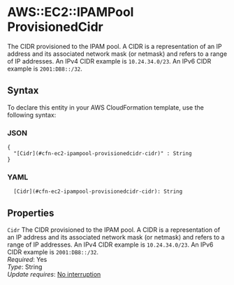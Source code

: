 # AWS::EC2::IPAMPool ProvisionedCidr<a name="aws-properties-ec2-ipampool-provisionedcidr"></a>

The CIDR provisioned to the IPAM pool\. A CIDR is a representation of an IP address and its associated network mask \(or netmask\) and refers to a range of IP addresses\. An IPv4 CIDR example is `10.24.34.0/23`\. An IPv6 CIDR example is `2001:DB8::/32`\.

## Syntax<a name="aws-properties-ec2-ipampool-provisionedcidr-syntax"></a>

To declare this entity in your AWS CloudFormation template, use the following syntax:

### JSON<a name="aws-properties-ec2-ipampool-provisionedcidr-syntax.json"></a>

```
{
  "[Cidr](#cfn-ec2-ipampool-provisionedcidr-cidr)" : String
}
```

### YAML<a name="aws-properties-ec2-ipampool-provisionedcidr-syntax.yaml"></a>

```
  [Cidr](#cfn-ec2-ipampool-provisionedcidr-cidr): String
```

## Properties<a name="aws-properties-ec2-ipampool-provisionedcidr-properties"></a>

`Cidr`  <a name="cfn-ec2-ipampool-provisionedcidr-cidr"></a>
The CIDR provisioned to the IPAM pool\. A CIDR is a representation of an IP address and its associated network mask \(or netmask\) and refers to a range of IP addresses\. An IPv4 CIDR example is `10.24.34.0/23`\. An IPv6 CIDR example is `2001:DB8::/32`\.  
*Required*: Yes  
*Type*: String  
*Update requires*: [No interruption](https://docs.aws.amazon.com/AWSCloudFormation/latest/UserGuide/using-cfn-updating-stacks-update-behaviors.html#update-no-interrupt)